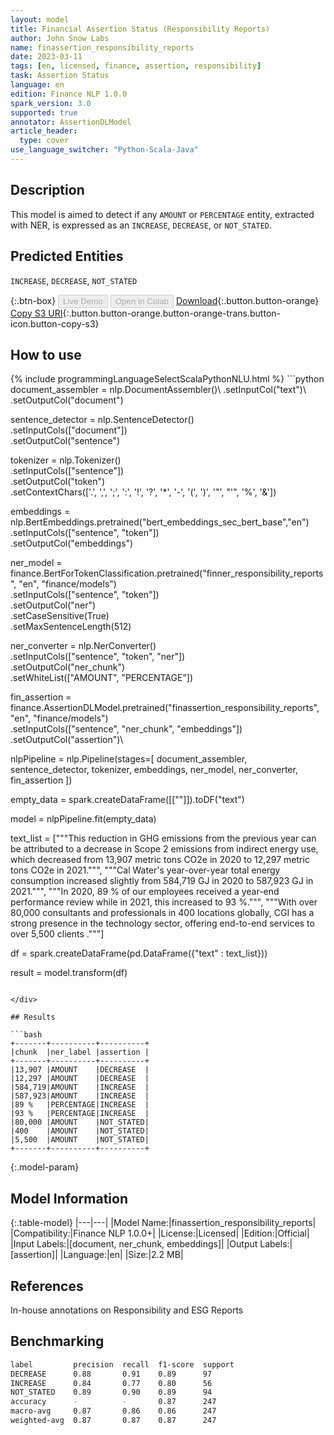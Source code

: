 ```yaml
---
layout: model
title: Financial Assertion Status (Responsibility Reports)
author: John Snow Labs
name: finassertion_responsibility_reports
date: 2023-03-11
tags: [en, licensed, finance, assertion, responsibility]
task: Assertion Status
language: en
edition: Finance NLP 1.0.0
spark_version: 3.0
supported: true
annotator: AssertionDLModel
article_header:
  type: cover
use_language_switcher: "Python-Scala-Java"
---
```


## Description

This model is aimed to detect if any `AMOUNT` or  `PERCENTAGE`  entity, extracted with NER, is expressed as an `INCREASE`, `DECREASE`, or `NOT_STATED`.

## Predicted Entities

`INCREASE`, `DECREASE`, `NOT_STATED`

{:.btn-box}
<button class="button button-orange" disabled>Live Demo</button>
<button class="button button-orange" disabled>Open in Colab</button>
[Download](https://s3.amazonaws.com/auxdata.johnsnowlabs.com/finance/models/finassertion_responsibility_reports_en_1.0.0_3.0_1678530073497.zip){:.button.button-orange}
[Copy S3 URI](s3://auxdata.johnsnowlabs.com/finance/models/finassertion_responsibility_reports_en_1.0.0_3.0_1678530073497.zip){:.button.button-orange.button-orange-trans.button-icon.button-copy-s3}

## How to use



<div class="tabs-box" markdown="1">
{% include programmingLanguageSelectScalaPythonNLU.html %}
```python
document_assembler = nlp.DocumentAssembler()\
    .setInputCol("text")\
    .setOutputCol("document")

sentence_detector = nlp.SentenceDetector()\
    .setInputCols(["document"])\
    .setOutputCol("sentence")

tokenizer = nlp.Tokenizer() \
    .setInputCols(["sentence"]) \
    .setOutputCol("token")\
    .setContextChars(['.', ',', ';', ':', '!', '?', '*', '-', '(', ')', '"', "'", '%', '&'])

embeddings = nlp.BertEmbeddings.pretrained("bert_embeddings_sec_bert_base","en") \
    .setInputCols(["sentence", "token"]) \
    .setOutputCol("embeddings")

ner_model = finance.BertForTokenClassification.pretrained("finner_responsibility_reports", "en", "finance/models")\
    .setInputCols(["sentence", "token"])\
    .setOutputCol("ner")\
    .setCaseSensitive(True)\
    .setMaxSentenceLength(512)

ner_converter = nlp.NerConverter()\
    .setInputCols(["sentence", "token", "ner"])\
    .setOutputCol("ner_chunk")\
    .setWhiteList(["AMOUNT", "PERCENTAGE"])

fin_assertion = finance.AssertionDLModel.pretrained("finassertion_responsibility_reports", "en", "finance/models")\
    .setInputCols(["sentence", "ner_chunk", "embeddings"])\
    .setOutputCol("assertion")\

nlpPipeline = nlp.Pipeline(stages=[
        document_assembler,
        sentence_detector,
        tokenizer,
        embeddings,
        ner_model,
        ner_converter,
        fin_assertion
])

empty_data = spark.createDataFrame([[""]]).toDF("text")

model = nlpPipeline.fit(empty_data)

text_list = ["""This reduction in GHG emissions from the previous year can be attributed to a decrease in Scope 2 emissions from indirect energy use, which decreased from 13,907 metric tons CO2e in 2020 to 12,297 metric tons CO2e in 2021.""",
             """Cal Water's year-over-year total energy consumption increased slightly from 584,719 GJ in 2020 to 587,923 GJ in 2021.""",
             """In 2020, 89 % of our employees received a year-end performance review while in 2021, this increased to 93 %.""",
             """With over 80,000 consultants and professionals in 400 locations globally, CGI has a strong presence in the technology sector, offering end-to-end services to over 5,500 clients ."""]

df = spark.createDataFrame(pd.DataFrame({"text" : text_list}))

result = model.transform(df)
```

</div>

## Results

```bash
+-------+----------+----------+
|chunk  |ner_label |assertion |
+-------+----------+----------+
|13,907 |AMOUNT    |DECREASE  |
|12,297 |AMOUNT    |DECREASE  |
|584,719|AMOUNT    |INCREASE  |
|587,923|AMOUNT    |INCREASE  |
|89 %   |PERCENTAGE|INCREASE  |
|93 %   |PERCENTAGE|INCREASE  |
|80,000 |AMOUNT    |NOT_STATED|
|400    |AMOUNT    |NOT_STATED|
|5,500  |AMOUNT    |NOT_STATED|
+-------+----------+----------+
```

{:.model-param}
## Model Information

{:.table-model}
|---|---|
|Model Name:|finassertion_responsibility_reports|
|Compatibility:|Finance NLP 1.0.0+|
|License:|Licensed|
|Edition:|Official|
|Input Labels:|[document, ner_chunk, embeddings]|
|Output Labels:|[assertion]|
|Language:|en|
|Size:|2.2 MB|

## References

In-house annotations on Responsibility and ESG Reports

## Benchmarking

```bash
label         precision  recall  f1-score  support 
DECREASE      0.88       0.91    0.89      97      
INCREASE      0.84       0.77    0.80      56      
NOT_STATED    0.89       0.90    0.89      94      
accuracy      -          -       0.87      247     
macro-avg     0.87       0.86    0.86      247     
weighted-avg  0.87       0.87    0.87      247 
```